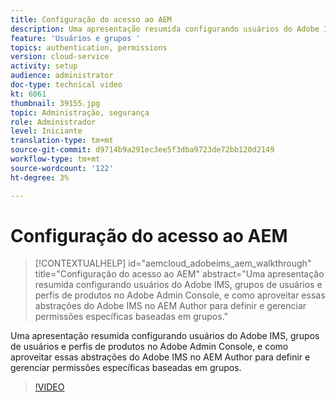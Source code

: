 ```yaml
---
title: Configuração do acesso ao AEM
description: Uma apresentação resumida configurando usuários do Adobe IMS, grupos de usuários e perfis de produtos no Adobe Admin Console, e como aproveitar essas abstrações do Adobe IMS no AEM Author para definir e gerenciar permissões específicas baseadas em grupos.
feature: 'Usuários e grupos '
topics: authentication, permissions
version: cloud-service
activity: setup
audience: administrator
doc-type: technical video
kt: 6061
thumbnail: 39155.jpg
topic: Administração, segurança
role: Administrador
level: Iniciante
translation-type: tm+mt
source-git-commit: d9714b9a291ec3ee5f3dba9723de72bb120d2149
workflow-type: tm+mt
source-wordcount: '122'
ht-degree: 3%

---
```



# Configuração do acesso ao AEM

>[!CONTEXTUALHELP]
>id="aemcloud_adobeims_aem_walkthrough"
>title="Configuração do acesso ao AEM"
>abstract="Uma apresentação resumida configurando usuários do Adobe IMS, grupos de usuários e perfis de produtos no Adobe Admin Console, e como aproveitar essas abstrações do Adobe IMS no AEM Author para definir e gerenciar permissões específicas baseadas em grupos."

Uma apresentação resumida configurando usuários do Adobe IMS, grupos de usuários e perfis de produtos no Adobe Admin Console, e como aproveitar essas abstrações do Adobe IMS no AEM Author para definir e gerenciar permissões específicas baseadas em grupos.

>[!VIDEO](https://video.tv.adobe.com/v/39155/?quality=12&learn=on)
